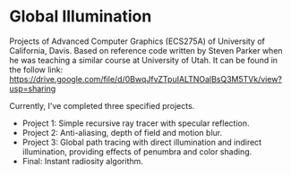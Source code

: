 # Global Illumination
Projects of Advanced Computer Graphics (ECS275A) of University of California, Davis.
Based on reference code written by Steven Parker when he was teaching a similar course at University of Utah. It can be found in the follow link:
https://drive.google.com/file/d/0BwqJfvZTpuIALTNOalBsQ3M5TVk/view?usp=sharing

Currently, I've completed three specified projects. 
 - Project 1: Simple recursive ray tracer with specular reflection.
 - Project 2: Anti-aliasing, depth of field and motion blur.
 - Project 3: Global path tracing with direct illumination and indirect illumination, providing effects of penumbra and color shading.
 - Final: Instant radiosity algorithm.
